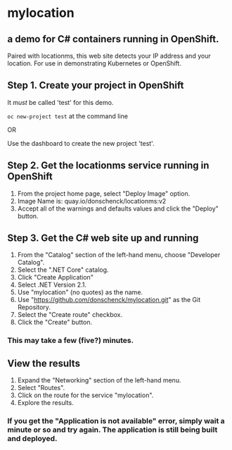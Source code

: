 # mylocation
## a demo for C# containers running in OpenShift.

Paired with locationms, this web site detects your IP address and your location. For use in demonstrating Kubernetes or OpenShift.

## Step 1. Create your project in OpenShift
It *must* be called 'test' for this demo.

`oc new-project test` at the command line

OR

Use the dashboard to create the new project 'test'.

## Step 2. Get the locationms service running in OpenShift

1. From the project home page, select "Deploy Image" option.
2. Image Name is: quay.io/donschenck/locationms:v2
3. Accept all of the warnings and defaults values and click the "Deploy" button.


## Step 3. Get the C# web site up and running

1. From the "Catalog" section of the left-hand menu, choose "Developer Catalog".
1. Select the ".NET Core" catalog.
1. Click "Create Application"
1. Select .NET Version 2.1.
1. Use "mylocation" (no quotes) as the name.
1. Use "https://github.com/donschenck/mylocation.git" as the Git Repository.
1. Select the "Create route" checkbox.
1. Click the "Create" button.

### This may take a few (five?) minutes.


## View the results

1. Expand the "Networking" section of the left-hand menu.
1. Select "Routes".
1. Click on the route for the service "mylocation".
1. Explore the results.   

### If you get the "Application is not available" error, simply wait a minute or so and try again. The application is still being built and deployed.
